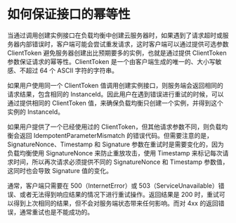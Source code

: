 # 如何保证接口的幂等性

当通过调用创建实例接口在负载均衡中创建云服务器时，如果遇到了请求超时或服务器内部错误时，客户端可能会尝试重发请求，这时客户端可以通过提供可选参数 ClientToken 避免服务器创建出比预期要多的实例，也就是通过提供 ClientToken 参数保证请求的幂等性。ClientToken 是一个由客户端生成的唯一的、大小写敏感、不超过 64 个 ASCII 字符的字符串。

如果用户使用同一个 ClientToken 值调用创建实例接口，则服务端会返回相同的请求结果，包含相同的 InstanceId。因此用户在遇到错误进行重试的时候，可以通过提供相同的 ClientToken 值，来确保负载均衡只创建一个实例，并得到这个实例的 InstanceId。

如果用户提供了一个已经使用过的 ClientToken，但其他请求参数不同，则负载均衡会返回 IdempotentParameterMismatch 的错误代码。但需要注意的是，SignatureNonce、Timestamp 和 Signature 参数在重试时是需要变化的，因为负载均衡使用 SignatureNonce 来防止重放攻击，使用 Timestamp 来标记每次请求时间，所以再次请求必须提供不同的 SignatureNonce 和 Timestamp 参数值，这同时也会导致 Signature 值的变化。

通常，客户端只需要在 500（InternetError）或 503（ServiceUnavailable）错误、或者无法得到响应结果的情况下进行重试操作。返回结果是 200 时，重试可以得到上次相同的结果，但不会对服务端状态带来任何影响。而对 4xx 的返回错误，通常重试也是不能成功的。